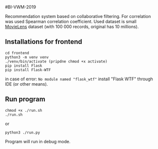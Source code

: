 #BI-VWM-2019

Recommendation system based on collaborative filtering. For correlation was used Spearman correlation coefficient.
Used dataset is small [MovieLens](http://movielens.org) dataset (with 100 000 records, original has 10 millions).

Installations for frontend
---

    cd frontend
    python3 -m venv venv
    ./venv/bin/activate (pripdne chmod +x activate)
    pip install Flask
    pip install Flask-WTF
    
in case of error: `No module named "flask_wtf"` install "Flask WTF" through IDE (or other means).
   
Run program
---

    chmod +x ./run.sh
    ./run.sh
    
or

    python3 ./run.py    

Program will run in debug mode.